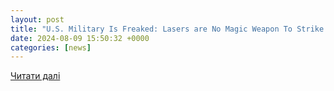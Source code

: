 ```yaml
---
layout: post
title: "U.S. Military Is Freaked: Lasers are No Magic Weapon To Strike Down Missiles | The National Interest"
date: 2024-08-09 15:50:32 +0000
categories: [news]
---
```


[Читати далі](https://nationalinterest.org/blog/buzz/us-military-freaked-lasers-are-no-magic-weapon-strike-down-missiles-209172)
